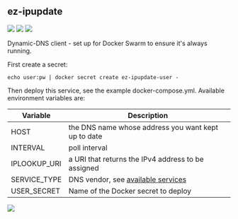 ## ez-ipupdate
[![](https://images.microbadger.com/badges/version/instantlinux/ez-ipupdate.svg)](https://microbadger.com/images/instantlinux/ez-ipupdate "Version badge") [![](https://images.microbadger.com/badges/image/instantlinux/ez-ipupdate.svg)](https://microbadger.com/images/instantlinux/ez-ipupdate "Image badge") [![](https://images.microbadger.com/badges/commit/instantlinux/ez-ipupdate.svg)](https://microbadger.com/images/instantlinux/ez-ipupdate "Commit badge")

Dynamic-DNS client - set up for Docker Swarm to ensure it's always running.

First create a secret:

    echo user:pw | docker secret create ez-ipupdate-user -

Then deploy this service, see the example docker-compose.yml. Available
environment variables are:

| Variable | Description |
| -------- | ----------- |
| HOST | the DNS name whose address you want kept up to date |
| INTERVAL | poll interval |
| IPLOOKUP_URI | a URI that returns the IPv4 address to be assigned |
| SERVICE_TYPE | DNS vendor, see [available services](http://leaf.sourceforge.net/doc/bucu-ezipupd.html) |
| USER_SECRET | Name of the Docker secret to deploy |


[![](https://images.microbadger.com/badges/license/instantlinux/ez-ipupdate.svg)](https://microbadger.com/images/instantlinux/ez-ipupdate "License badge")
